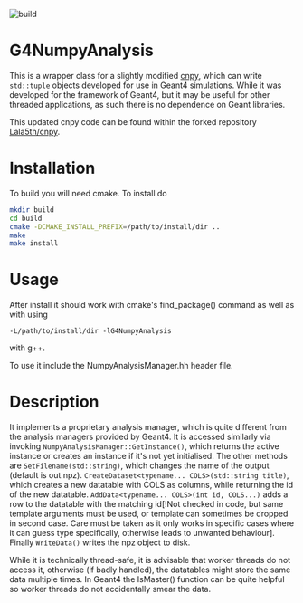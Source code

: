 ![build](https://github.com/Lala5th/G4NumpyAnalysis/workflows/build/badge.svg)
# G4NumpyAnalysis

This is a wrapper class for a slightly modified [cnpy](https://github.com/rogersce/cnpy), which can write `std::tuple` objects developed for use in Geant4 simulations. While it was developed for the framework of Geant4, but it may be useful for other threaded applications, as such there is no dependence on Geant libraries.

This updated cnpy code can be found within the forked repository [Lala5th/cnpy](https://github.com/lala5th/cnpy).

# Installation

To build you will need cmake. To install do

```bash
mkdir build
cd build
cmake -DCMAKE_INSTALL_PREFIX=/path/to/install/dir ..
make
make install
```

# Usage

After install it should work with cmake's find_package() command as well as with using
```
-L/path/to/install/dir -lG4NumpyAnalysis
```
with g++.

To use it include the NumpyAnalysisManager.hh header file.

# Description

It implements a proprietary analysis manager, which is quite different from the analysis managers provided by Geant4. It is accessed similarly via invoking `NumpyAnalysisManager::GetInstance()`, which returns the active instance or creates an instance if it's not yet initialised. The other methods are `SetFilename(std::string)`, which changes the name of the output (default is out.npz). `CreateDataset<typename... COLS>(std::string title)`, which creates a new datatable with COLS as columns, while returning the id of the new datatable. `AddData<typename... COLS>(int id, COLS...)` adds a row to the datatable with the matching id[!Not checked in code, but same template arguments must be used, or template can sometimes be dropped in second case. Care must be taken as it only works in specific cases where it can guess type specifically, otherwise leads to unwanted behaviour]. Finally `WriteData()` writes the npz object to disk.

While it is technically thread-safe, it is advisable that worker threads do not access it, otherwise (if badly handled), the datatables might store the same data multiple times. In Geant4 the IsMaster() function can be quite helpful so worker threads do not accidentally smear the data.
